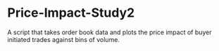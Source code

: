 # Price-Impact-Study2
A script that takes order book data and plots the price impact of buyer initiated trades against bins of volume.
